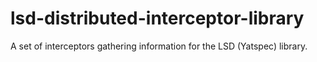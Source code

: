 # lsd-distributed-interceptor-library
A set of interceptors gathering information for the LSD (Yatspec) library.
